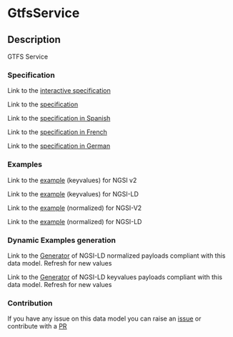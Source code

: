 # GtfsService

## Description 

GTFS Service
### Specification

Link to the [interactive specification](https://swagger.lab.fiware.org/?url=https://smart-data-models.github.io/dataModel.UrbanMobility/GtfsService/swagger.yaml)

Link to the [specification](https://smart-data-models.github.io/dataModel.UrbanMobility/GtfsService/doc/spec.md)

Link to the [specification in Spanish](https://smart-data-models.github.io/dataModel.UrbanMobility/GtfsService/doc/spec_ES.md)

Link to the [specification in French](https://smart-data-models.github.io/dataModel.UrbanMobility/GtfsService/doc/spec_FR.md)

Link to the [specification in German](https://smart-data-models.github.io/dataModel.UrbanMobility/GtfsService/doc/spec_DE.md)
### Examples

Link to the [example](https://smart-data-models.github.io/dataModel.UrbanMobility/GtfsService/examples/example.json) (keyvalues) for NGSI v2

Link to the [example](https://smart-data-models.github.io/dataModel.UrbanMobility/GtfsService/examples/example.jsonld) (keyvalues) for NGSI-LD

Link to the [example](https://smart-data-models.github.io/dataModel.UrbanMobility/GtfsService/examples/example-normalized.json) (normalized) for NGSI-V2

Link to the [example](https://smart-data-models.github.io/dataModel.UrbanMobility/GtfsService/examples/example-normalized.jsonld) (normalized) for NGSI-LD
### Dynamic Examples generation

Link to the [Generator](https://smartdatamodels.org/extra/ngsi-ld_generator_v0.92.php?schemaUrl=https://raw.githubusercontent.com/smart-data-models/dataModel.UrbanMobility/master/GtfsService/schema.json&email=info@smartdatamodels.org) of NGSI-LD normalized payloads compliant with this data model. Refresh for new values

Link to the [Generator](https://smartdatamodels.org/extra/ngsi-ld_generator_keyvalues_v0.92.php?schemaUrl=https://raw.githubusercontent.com/smart-data-models/dataModel.UrbanMobility/master/GtfsService/schema.json&email=info@smartdatamodels.org) of NGSI-LD keyvalues payloads compliant with this data model. Refresh for new values
### Contribution

 If you have any issue on this data model you can raise an [issue](https://github.com/smart-data-models/dataModel.UrbanMobility/issues)  or contribute with a [PR](https://github.com/smart-data-models/dataModel.UrbanMobility/pulls)